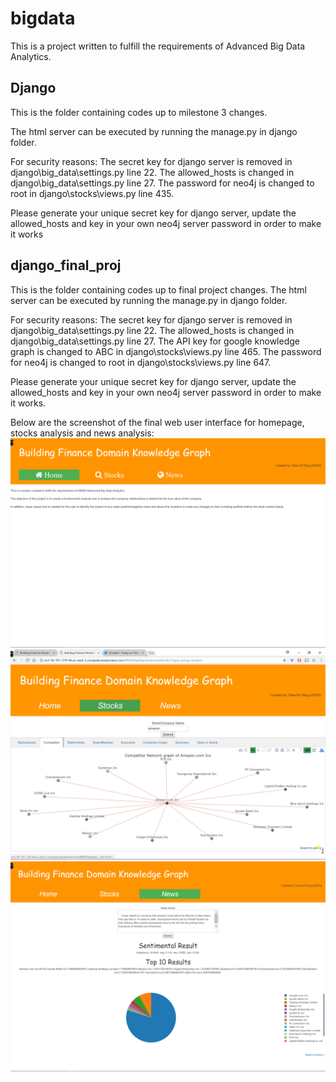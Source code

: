 # bigdata
This is a project written to fulfill the requirements of Advanced Big Data Analytics.

## Django
This is the folder containing codes up to milestone 3 changes.

The html server can be executed by running the manage.py in django folder.

For security reasons:
The secret key for django server is removed in django\big_data\settings.py line 22.
The allowed_hosts is changed in django\big_data\settings.py line 27.
The password for neo4j is changed to root in django\stocks\views.py line 435.

Please generate your unique secret key for django server, update the allowed_hosts and key in your own neo4j server password in order to make it works

## django_final_proj
This is the folder containing codes up to final project changes.
The html server can be executed by running the manage.py in django folder.

For security reasons:
The secret key for django server is removed in django\big_data\settings.py line 22.
The allowed_hosts is changed in django\big_data\settings.py line 27.
The API key for google knowledge graph is changed to ABC in django\stocks\views.py line 465.
The password for neo4j is changed to root in django\stocks\views.py line 647.

Please generate your unique secret key for django server, update the allowed_hosts and key in your own neo4j server password in order to make it works.

Below are the screenshot of the final web user interface for homepage, stocks analysis and news analysis:
![Screenshot](HomepageScreenshot.png)
![Screenshot](StocksAnalysisScreenshot.png)
![Screenshot](NewsAnalysisScreenshot.png)
